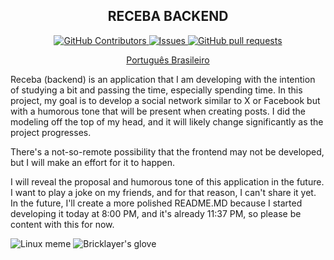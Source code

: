 <p align="center">
 <h2 align="center">RECEBA BACKEND</h2>
 <!-- <p align="center">TODO: SIMPLE DESCRIPTION</p> -->
</p>
  <p align="center">
    <a href="https://github.com/NikolasTrapp/receba-backend/graphs/contributors">
      <img alt="GitHub Contributors" src="https://img.shields.io/github/contributors/NikolasTrapp/receba-backend" />
    </a>
    <a href="https://github.com/NikolasTrapp/receba-backend/issues">
      <img alt="Issues" src="https://img.shields.io/github/issues/NikolasTrapp/receba-backend?color=0088ff" />
    </a>
    <a href="https://github.com/NikolasTrapp/receba-backend/pulls">
      <img alt="GitHub pull requests" src="https://img.shields.io/github/issues-pr/NikolasTrapp/receba-backend?color=0088ff" />
    </a>
  </p>
  <p align="center">
    <!-- <a href="/docs/readme_fr.md">Français </a> -->
    <!-- · -->
    <!-- <a href="/docs/readme_cn.md">简体中文</a> -->
    <!-- · -->
    <!-- <a href="/docs/readme_es.md">Español</a> -->
    <!-- · -->
    <!-- <a href="/docs/readme_de.md">Deutsch</a> -->
    <!-- · -->
    <!-- <a href="/docs/readme_ja.md">日本語</a> -->
    <!-- · -->
    <a href="/docs/readme_pt-BR.md">Português Brasileiro</a>
    <!-- · -->
    <!-- <a href="/docs/readme_it.md">Italiano</a> -->
    <!-- · -->
    <!-- <a href="/docs/readme_kr.md">한국어</a> -->
    <!-- · -->
    <!-- <a href="/docs/readme_nl.md">Nederlands</a> -->
    <!-- · -->
    <!-- <a href="/docs/readme_np.md">नेपाली</a> -->
    <!-- · -->
    <!-- <a href="/docs/readme_tr.md">Türkçe</a> -->
  </p>
</p>

Receba (backend) is an application that I am developing with the intention of studying a bit and passing the time, especially spending time. In this project, my goal is to develop a social network similar to X or Facebook but with a humorous tone that will be present when creating posts. I did the modeling off the top of my head, and it will likely change significantly as the project progresses.

There's a not-so-remote possibility that the frontend may not be developed, but I will make an effort for it to happen.

I will reveal the proposal and humorous tone of this application in the future. I want to play a joke on my friends, and for that reason, I can't share it yet. In the future, I'll create a more polished README.MD because I started developing it today at 8:00 PM, and it's already 11:37 PM, so please be content with this for now.

![Linux meme](https://ih1.redbubble.net/image.467469235.0994/flat,750x1000,075,t.u2.jpg)
![Bricklayer's glove](https://img.r7.com/images/luva-de-pedreiro-05082022164820688?dimensions=771x420&no_crop=true)
